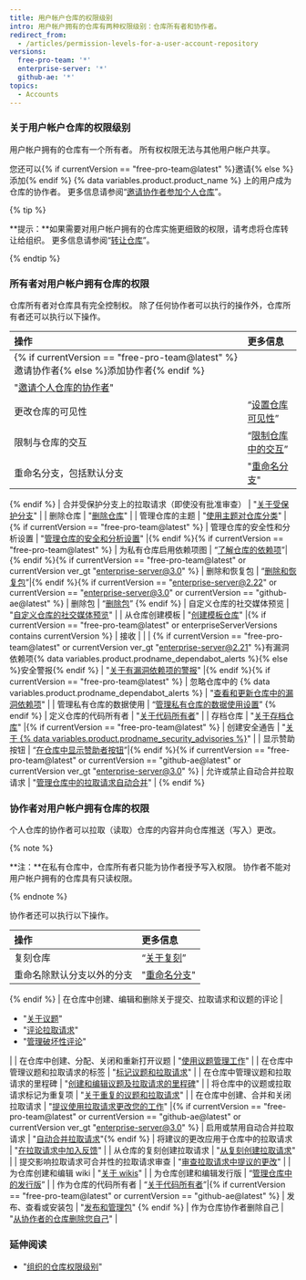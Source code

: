 ```yaml
---
title: 用户帐户仓库的权限级别
intro: 用户帐户拥有的仓库有两种权限级别：仓库所有者和协作者。
redirect_from:
  - /articles/permission-levels-for-a-user-account-repository
versions:
  free-pro-team: '*'
  enterprise-server: '*'
  github-ae: '*'
topics:
  - Accounts
---
```


### 关于用户帐户仓库的权限级别

用户帐户拥有的仓库有一个所有者。 所有权权限无法与其他用户帐户共享。

您还可以{% if currentVersion == "free-pro-team@latest" %}邀请{% else %}添加{% endif %} {% data variables.product.product_name %} 上的用户成为仓库的协作者。 更多信息请参阅“[邀请协作者参加个人仓库](/github/setting-up-and-managing-your-github-user-account/inviting-collaborators-to-a-personal-repository)”。

{% tip %}

**提示：**如果需要对用户帐户拥有的仓库实施更细致的权限，请考虑将仓库转让给组织。 更多信息请参阅“[转让仓库](/github/administering-a-repository/transferring-a-repository#transferring-a-repository-owned-by-your-user-account)”。

{% endtip %}

### 所有者对用户帐户拥有仓库的权限

仓库所有者对仓库具有完全控制权。 除了任何协作者可以执行的操作外，仓库所有者还可以执行以下操作。

| 操作                                                                                                                                                                                          | 更多信息                                                                                                                                                                                                                                                                                        |
|:------------------------------------------------------------------------------------------------------------------------------------------------------------------------------------------- |:------------------------------------------------------------------------------------------------------------------------------------------------------------------------------------------------------------------------------------------------------------------------------------------- |
| {% if currentVersion == "free-pro-team@latest" %}邀请协作者{% else %}添加协作者{% endif %}                                                                                                            |                                                                                                                                                                                                                                                                                             |
| "[邀请个人仓库的协作者](/github/setting-up-and-managing-your-github-user-account/inviting-collaborators-to-a-personal-repository)"                                                                    |                                                                                                                                                                                                                                                                                             |
| 更改仓库的可见性                                                                                                                                                                                    | “[设置仓库可见性](/github/administering-a-repository/setting-repository-visibility)” |{% if currentVersion == "free-pro-team@latest" %}
| 限制与仓库的交互                                                                                                                                                                                    | “[限制仓库中的交互](/communities/moderating-comments-and-conversations/limiting-interactions-in-your-repository)”|{% endif %}{% if currentVersion == "free-pro-team@latest" or currentVersion ver_gt "enterprise-server@3.1" %}
| 重命名分支，包括默认分支                                                                                                                                                                                | "[重命名分支](/github/administering-a-repository/renaming-a-branch)" 
{% endif %}
| 合并受保护分支上的拉取请求（即使没有批准审查）                                                                                                                                                                     | "[关于受保护分支](/github/administering-a-repository/about-protected-branches)"                                                                                                                                                                                                                    |
| 删除仓库                                                                                                                                                                                        | "[删除仓库](/github/administering-a-repository/deleting-a-repository)"                                                                                                                                                                                                                          |
| 管理仓库的主题                                                                                                                                                                                     | "[使用主题对仓库分类](/github/administering-a-repository/classifying-your-repository-with-topics)" |{% if currentVersion == "free-pro-team@latest" %}
| 管理仓库的安全性和分析设置                                                                                                                                                                               | "[管理仓库的安全和分析设置](/github/administering-a-repository/managing-security-and-analysis-settings-for-your-repository)" |{% endif %}{% if currentVersion == "free-pro-team@latest" %}
| 为私有仓库启用依赖项图                                                                                                                                                                                 | “[了解仓库的依赖项](/github/visualizing-repository-data-with-graphs/exploring-the-dependencies-of-a-repository#enabling-and-disabling-the-dependency-graph-for-a-private-repository)”|{% endif %}{% if currentVersion == "free-pro-team@latest" or currentVersion ver_gt "enterprise-server@3.0" %}
| 删除和恢复包                                                                                                                                                                                      | “[删除和恢复包](/packages/learn-github-packages/deleting-and-restoring-a-package)”|{% endif %}{% if currentVersion == "enterprise-server@2.22" or currentVersion == "enterprise-server@3.0" or currentVersion == "github-ae@latest" %}
| 删除包                                                                                                                                                                                         | “[删除包](/packages/learn-github-packages/deleting-a-package)”
{% endif %}
| 自定义仓库的社交媒体预览                                                                                                                                                                                | "[自定义仓库的社交媒体预览](/github/administering-a-repository/customizing-your-repositorys-social-media-preview)"                                                                                                                                                                                      |
| 从仓库创建模板                                                                                                                                                                                     | "[创建模板仓库](/github/creating-cloning-and-archiving-repositories/creating-a-template-repository)" |{% if currentVersion == "free-pro-team@latest" or enterpriseServerVersions contains currentVersion %}
| 接收                                                                                                                                                                                          |                                                                                                                                                                                                                                                                                             |
| {% if currentVersion == "free-pro-team@latest" or currentVersion ver_gt "enterprise-server@2.21" %}有漏洞依赖项{% data variables.product.prodname_dependabot_alerts %}{% else %}安全警报{% endif %} | "[关于有漏洞依赖项的警报](/github/managing-security-vulnerabilities/about-alerts-for-vulnerable-dependencies)" |{% endif %}{% if currentVersion == "free-pro-team@latest" %}
| 忽略仓库中的 {% data variables.product.prodname_dependabot_alerts %}                                                                                                                            | "[查看和更新仓库中的漏洞依赖项](/github/managing-security-vulnerabilities/viewing-and-updating-vulnerable-dependencies-in-your-repository)"                                                                                                                                                               |
| 管理私有仓库的数据使用                                                                                                                                                                                 | “[管理私有仓库的数据使用设置](/github/understanding-how-github-uses-and-protects-your-data/managing-data-use-settings-for-your-private-repository)”
{% endif %}
| 定义仓库的代码所有者                                                                                                                                                                                  | "[关于代码所有者](/github/creating-cloning-and-archiving-repositories/about-code-owners)"                                                                                                                                                                                                          |
| 存档仓库                                                                                                                                                                                        | "[关于存档仓库](/github/creating-cloning-and-archiving-repositories/about-archiving-repositories)" |{% if currentVersion == "free-pro-team@latest" %}
| 创建安全通告                                                                                                                                                                                      | "[关于 {% data variables.product.prodname_security_advisories %}](/github/managing-security-vulnerabilities/about-github-security-advisories)"                                                                                                                                              |
| 显示赞助按钮                                                                                                                                                                                      | “[在仓库中显示赞助者按钮](/github/administering-a-repository/displaying-a-sponsor-button-in-your-repository)”|{% endif %}{% if currentVersion == "free-pro-team@latest" or currentVersion == "github-ae@latest" or currentVersion ver_gt "enterprise-server@3.0" %}
| 允许或禁止自动合并拉取请求                                                                                                                                                                               | "[管理仓库中的拉取请求自动合并](/github/administering-a-repository/managing-auto-merge-for-pull-requests-in-your-repository)" | {% endif %}

### 协作者对用户帐户拥有仓库的权限

个人仓库的协作者可以拉取（读取）仓库的内容并向仓库推送（写入）更改。

{% note %}

**注：**在私有仓库中，仓库所有者只能为协作者授予写入权限。 协作者不能对用户帐户拥有的仓库具有只读权限。

{% endnote %}

协作者还可以执行以下操作。

| 操作                          | 更多信息                                                                                                                                                                                                                                                                  |
|:--------------------------- |:--------------------------------------------------------------------------------------------------------------------------------------------------------------------------------------------------------------------------------------------------------------------- |
| 复刻仓库                        | “[关于复刻](/github/collaborating-with-issues-and-pull-requests/about-forks)”|{% if currentVersion == "free-pro-team@latest" or currentVersion ver_gt "enterprise-server@3.1" %}
| 重命名除默认分支以外的分支               | "[重命名分支](/github/administering-a-repository/renaming-a-branch)" 
{% endif %}
| 在仓库中创建、编辑和删除关于提交、拉取请求和议题的评论 | <ul><li>"[关于议题](/github/managing-your-work-on-github/about-issues)"</li><li>"[评论拉取请求](/github/collaborating-with-issues-and-pull-requests/commenting-on-a-pull-request)"</li><li>"[管理破坏性评论](/communities/moderating-comments-and-conversations/managing-disruptive-comments)"</li></ul>                                                                                                                                                                                                                                             |
| 在仓库中创建、分配、关闭和重新打开议题         | "[使用议题管理工作](/github/managing-your-work-on-github/managing-your-work-with-issues)"                                                                                                                                                                                     |
| 在仓库中管理议题和拉取请求的标签            | "[标记议题和拉取请求](/github/managing-your-work-on-github/labeling-issues-and-pull-requests)"                                                                                                                                                                                 |
| 在仓库中管理议题和拉取请求的里程碑           | "[创建和编辑议题及拉取请求的里程碑](/github/managing-your-work-on-github/creating-and-editing-milestones-for-issues-and-pull-requests)"                                                                                                                                               |
| 将仓库中的议题或拉取请求标记为重复项          | "[关于重复的议题和拉取请求](/github/managing-your-work-on-github/about-duplicate-issues-and-pull-requests)"                                                                                                                                                                       |
| 在仓库中创建、合并和关闭拉取请求            | "[提议使用拉取请求更改您的工作](/github/collaborating-with-issues-and-pull-requests/proposing-changes-to-your-work-with-pull-requests)" |{% if currentVersion == "free-pro-team@latest" or currentVersion == "github-ae@latest" or currentVersion ver_gt "enterprise-server@3.0" %}
| 启用或禁用自动合并拉取请求               | "[自动合并拉取请求](/github/collaborating-with-issues-and-pull-requests/automatically-merging-a-pull-request)"{% endif %}
| 将建议的更改应用于仓库中的拉取请求           | "[在拉取请求中加入反馈](/github/collaborating-with-issues-and-pull-requests/incorporating-feedback-in-your-pull-request)"                                                                                                                                                       |
| 从仓库的复刻创建拉取请求                | "[从复刻创建拉取请求](/github/collaborating-with-issues-and-pull-requests/creating-a-pull-request-from-a-fork)"                                                                                                                                                                |
| 提交影响拉取请求可合并性的拉取请求审查         | "[审查拉取请求中提议的更改](/github/collaborating-with-issues-and-pull-requests/reviewing-proposed-changes-in-a-pull-request)"                                                                                                                                                    |
| 为仓库创建和编辑 wiki               | "[关于 wikis](/communities/documenting-your-project-with-wikis/about-wikis)"                                                                                                                                                                                            |
| 为仓库创建和编辑发行版                 | “[管理仓库中的发行版](/github/administering-a-repository/managing-releases-in-a-repository)”                                                                                                                                                                                   |
| 作为仓库的代码所有者                  | “[关于代码所有者](/articles/about-code-owners)”|{% if currentVersion == "free-pro-team@latest" or currentVersion == "github-ae@latest" %}
| 发布、查看或安装包                   | "[发布和管理包](/github/managing-packages-with-github-packages/publishing-and-managing-packages)" 
{% endif %}
| 作为仓库协作者删除自己                 | "[从协作者的仓库删除您自己](/github/setting-up-and-managing-your-github-user-account/removing-yourself-from-a-collaborators-repository)"                                                                                                                                          |

### 延伸阅读

- "[组织的仓库权限级别](/articles/repository-permission-levels-for-an-organization)"
